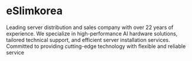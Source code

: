 # eSlimkorea
 Leading server distribution and sales company with over 22 years of experience. We specialize in high-performance AI hardware solutions, tailored technical support, and efficient server installation services. Committed to providing cutting-edge technology with flexible and reliable service
